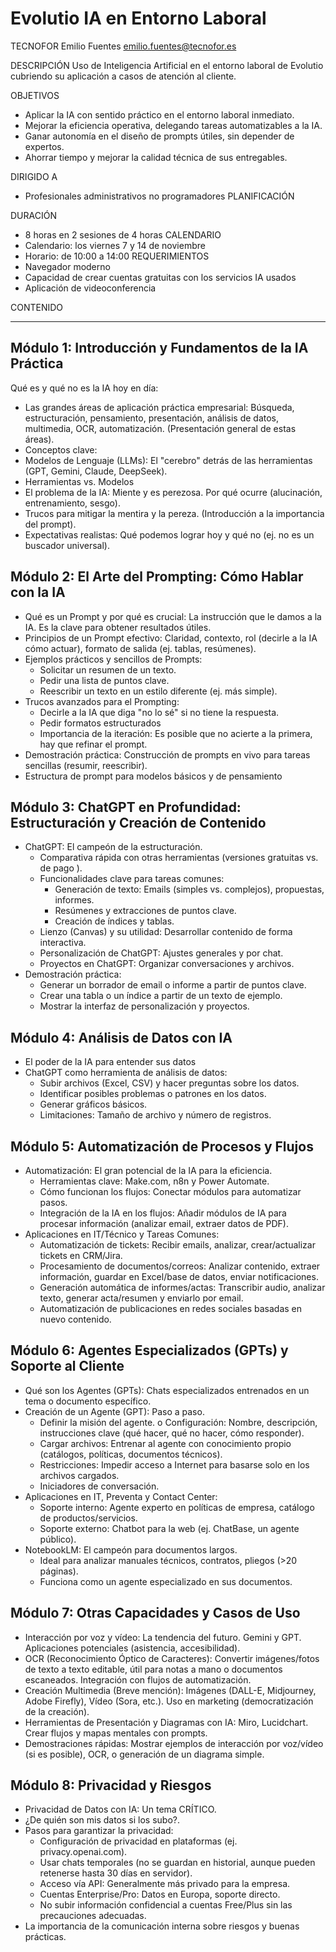 # Evolutio IA en Entorno Laboral
TECNOFOR
Emilio Fuentes emilio.fuentes@tecnofor.es

DESCRIPCIÓN
Uso de Inteligencia Artificial en el entorno laboral de Evolutio cubriendo su aplicación a casos de atención al cliente.

OBJETIVOS
- Aplicar la IA con sentido práctico en el entorno laboral inmediato.
- Mejorar la eficiencia operativa, delegando tareas automatizables a la IA.
- Ganar autonomía en el diseño de prompts útiles, sin depender de expertos.
- Ahorrar tiempo y mejorar la calidad técnica de sus entregables.

DIRIGIDO A
- Profesionales administrativos no programadores
PLANIFICACIÓN

DURACIÓN
- 8 horas en 2 sesiones de 4 horas
CALENDARIO
- Calendario: los viernes 7 y 14 de noviembre
- Horario: de 10:00 a 14:00
REQUERIMIENTOS
- Navegador moderno
- Capacidad de crear cuentas gratuitas con los servicios IA usados
- Aplicación de videoconferencia 

CONTENIDO

---

## Módulo 1: Introducción y Fundamentos de la IA Práctica

Qué es y qué no es la IA hoy en día:
- Las grandes áreas de aplicación práctica empresarial: Búsqueda, estructuración, pensamiento, presentación, análisis de datos, multimedia, OCR, automatización. (Presentación general de estas áreas).
- Conceptos clave:
- Modelos de Lenguaje (LLMs): El "cerebro" detrás de las herramientas (GPT, Gemini, Claude, DeepSeek).
- Herramientas vs. Modelos
- El problema de la IA: Miente y es perezosa. Por qué ocurre (alucinación, entrenamiento, sesgo).
- Trucos para mitigar la mentira y la pereza. (Introducción a la importancia del prompt).
- Expectativas realistas: Qué podemos lograr hoy y qué no (ej. no es un buscador universal).


## Módulo 2: El Arte del Prompting: Cómo Hablar con la IA

- Qué es un Prompt y por qué es crucial: La instrucción que le damos a la IA. Es la clave para obtener resultados útiles.
- Principios de un Prompt efectivo: Claridad, contexto, rol (decirle a la IA cómo actuar), formato de salida (ej. tablas, resúmenes).
- Ejemplos prácticos y sencillos de Prompts:
  - Solicitar un resumen de un texto.
  - Pedir una lista de puntos clave.
  - Reescribir un texto en un estilo diferente (ej. más simple).
- Trucos avanzados para el Prompting:
  - Decirle a la IA que diga "no lo sé" si no tiene la respuesta.
  - Pedir formatos estructurados
  - Importancia de la iteración: Es posible que no acierte a la primera, hay que refinar el prompt.
- Demostración práctica: Construcción de prompts en vivo para tareas sencillas (resumir, reescribir).
- Estructura de prompt para modelos básicos y de pensamiento


## Módulo 3: ChatGPT en Profundidad: Estructuración y Creación de Contenido

- ChatGPT: El campeón de la estructuración.
  - Comparativa rápida con otras herramientas (versiones gratuitas vs. de pago ).
  - Funcionalidades clave para tareas comunes:
    - Generación de texto: Emails (simples vs. complejos), propuestas, informes.
    - Resúmenes y extracciones de puntos clave.
    - Creación de índices y tablas.
  - Lienzo (Canvas) y su utilidad: Desarrollar contenido de forma interactiva.
  - Personalización de ChatGPT: Ajustes generales y por chat.
  - Proyectos en ChatGPT: Organizar conversaciones y archivos.
- Demostración práctica:
  - Generar un borrador de email o informe a partir de puntos clave.
  - Crear una tabla o un índice a partir de un texto de ejemplo.
  - Mostrar la interfaz de personalización y proyectos.


## Módulo 4: Análisis de Datos con IA

- El poder de la IA para entender sus datos
- ChatGPT como herramienta de análisis de datos:
  - Subir archivos (Excel, CSV) y hacer preguntas sobre los datos.
  - Identificar posibles problemas o patrones en los datos.
  - Generar gráficos básicos.
  - Limitaciones: Tamaño de archivo y número de registros.


## Módulo 5: Automatización de Procesos y Flujos

- Automatización: El gran potencial de la IA para la eficiencia.
  - Herramientas clave: Make.com, n8n y Power Automate.
  - Cómo funcionan los flujos: Conectar módulos para automatizar pasos.
  - Integración de la IA en los flujos: Añadir módulos de IA para procesar información (analizar email, extraer datos de PDF).
- Aplicaciones en IT/Técnico y Tareas Comunes:
  - Automatización de tickets: Recibir emails, analizar, crear/actualizar tickets en CRM/Jira.
  - Procesamiento de documentos/correos: Analizar contenido, extraer información, guardar en Excel/base de datos, enviar notificaciones.
  - Generación automática de informes/actas: Transcribir audio, analizar texto, generar acta/resumen y enviarlo por email.
  - Automatización de publicaciones en redes sociales basadas en nuevo contenido.


## Módulo 6: Agentes Especializados (GPTs) y Soporte al Cliente

- Qué son los Agentes (GPTs): Chats especializados entrenados en un tema o documento específico.
- Creación de un Agente (GPT): Paso a paso.
  - Definir la misión del agente.
o Configuración: Nombre, descripción, instrucciones clave (qué hacer, qué no hacer, cómo responder).
  - Cargar archivos: Entrenar al agente con conocimiento propio (catálogos, políticas, documentos técnicos).
  - Restricciones: Impedir acceso a Internet para basarse solo en los archivos cargados.
  - Iniciadores de conversación.
- Aplicaciones en IT, Preventa y Contact Center:
  - Soporte interno: Agente experto en políticas de empresa, catálogo de productos/servicios.
  - Soporte externo: Chatbot para la web (ej. ChatBase, un agente público).
- NotebookLM: El campeón para documentos largos.
  - Ideal para analizar manuales técnicos, contratos, pliegos (>20 páginas).
  - Funciona como un agente especializado en sus documentos.


## Módulo 7: Otras Capacidades y Casos de Uso

- Interacción por voz y vídeo: La tendencia del futuro. Gemini y GPT. Aplicaciones potenciales (asistencia, accesibilidad).
- OCR (Reconocimiento Óptico de Caracteres): Convertir imágenes/fotos de texto a texto editable, útil para notas a mano o documentos escaneados. Integración con flujos de automatización.
- Creación Multimedia (Breve mención): Imágenes (DALL-E, Midjourney, Adobe Firefly), Vídeo (Sora, etc.). Uso en marketing (democratización de la creación).
- Herramientas de Presentación y Diagramas con IA: Miro, Lucidchart. Crear flujos y mapas mentales con prompts.
- Demostraciones rápidas: Mostrar ejemplos de interacción por voz/vídeo (si es posible), OCR, o generación de un diagrama simple.


## Módulo 8: Privacidad y Riesgos

- Privacidad de Datos con IA: Un tema CRÍTICO.
- ¿De quién son mis datos si los subo?.
- Pasos para garantizar la privacidad:
  - Configuración de privacidad en plataformas (ej. privacy.openai.com).
  - Usar chats temporales (no se guardan en historial, aunque pueden retenerse hasta 30 días en servidor).
  - Acceso vía API: Generalmente más privado para la empresa.
  - Cuentas Enterprise/Pro: Datos en Europa, soporte directo.
  - No subir información confidencial a cuentas Free/Plus sin las precauciones adecuadas.
- La importancia de la comunicación interna sobre riesgos y buenas prácticas.
 
